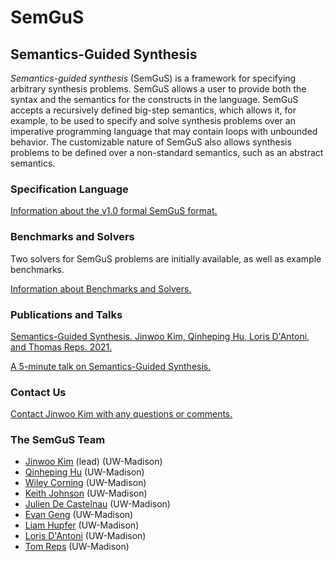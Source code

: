 
# SemGuS

## Semantics-Guided Synthesis

*Semantics-guided synthesis* (SemGuS) is a framework for specifying arbitrary synthesis problems. SemGuS allows a user to provide both the syntax and the semantics for the constructs in the language. SemGuS accepts a recursively defined big-step semantics, which allows it, for example, to be used to specify and solve synthesis problems over an imperative programming language that may contain loops with unbounded behavior. The customizable nature of SemGuS also allows synthesis problems to be defined over a non-standard semantics, such as an abstract semantics.

### Specification Language

[Information about the v1.0 formal SemGuS format.](language)

### Benchmarks and Solvers

Two solvers for SemGuS problems are initially available, as well as example benchmarks.

[Information about Benchmarks and Solvers.](solvers)

### Publications and Talks

[Semantics-Guided Synthesis. Jinwoo Kim, Qinheping Hu, Loris D'Antoni, and Thomas Reps. 2021.](https://pages.cs.wisc.edu/~loris/papers/popl21.pdf)

[A 5-minute talk on Semantics-Guided Synthesis.](talks)


### Contact Us

[Contact Jinwoo Kim with any questions or comments.](mailto:pl@cs.wisc.edu)

### The SemGuS Team

- [Jinwoo Kim](mailto:pl@cs.wisc.edu) (lead) (UW-Madison)
- [Qinheping Hu](mailto:qhu28@cs.wisc.edu) (UW-Madison)
- [Wiley Corning](mailto:wcorning@wisc.edu) (UW-Madison)
- [Keith Johnson](mailto:keith.johnson@wisc.edu) (UW-Madison)
- [Julien De Castelnau](decastelnau@wisc.edu) (UW-Madison)
- [Evan Geng](egeng@wisc.edu) (UW-Madison)
- [Liam Hupfer](lhupfer@wisc.edu) (UW-Madison)
- [Loris D'Antoni](mailto:loris@cs.wisc.edu) (UW-Madison)
- [Tom Reps](mailto:reps@cs.wisc.edu) (UW-Madison)

